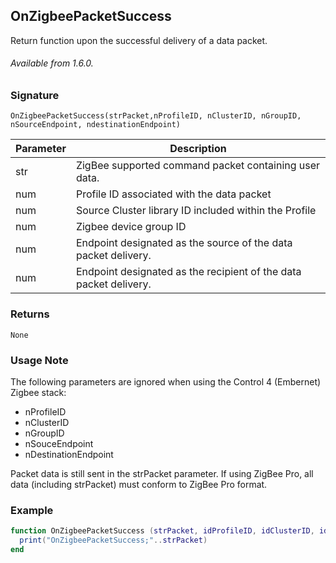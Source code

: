 ## OnZigbeePacketSuccess

Return function upon the successful delivery of a data packet.

###### Available from 1.6.0.


### Signature

`OnZigbeePacketSuccess(strPacket,nProfileID, nClusterID, nGroupID, nSourceEndpoint, ndestinationEndpoint)`


| Parameter | Description |
| --- | --- |
| str | ZigBee supported command packet containing user data. |
| num | Profile ID associated with the data packet |
| num |Source Cluster library ID included within the Profile |
| num | Zigbee device group ID |
| num | Endpoint designated as the source of the data packet delivery. |
| num |  Endpoint designated as the recipient of the data packet delivery. |


### Returns

`None`


### Usage Note

The following parameters are ignored when using the Control 4 (Embernet) Zigbee stack: 

- nProfileID
- nClusterID
- nGroupID
- nSouceEndpoint
- nDestinationEndpoint

Packet data is still sent in the strPacket parameter. If using ZigBee Pro, all data (including strPacket) must conform to ZigBee Pro format. 


### Example

```lua
function OnZigbeePacketSuccess (strPacket, idProfileID, idClusterID, idGroupID, sourceEndpoint,destinationEndpoint)
  print("OnZigbeePacketSuccess;"..strPacket)  
end
```